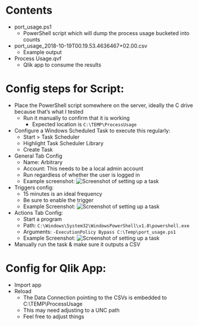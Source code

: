 # Contents

* port_usage.ps1
  * PowerShell script which will dump the process usage bucketed into counts
* port_usage_2018-10-19T00.19.53.4636467+02.00.csv
  * Example output
* Process Usage.qvf
  * Qlik app to consume the results

# Config steps for Script:

* Place the PowerShell script somewhere on the server, ideally the C drive because that’s what I tested
  * Run it manually to confirm that it is working
    * Expected location is `C:\TEMP\ProcessUsage`
* Configure a Windows Scheduled Task to execute this regularly:
  * Start > Task Scheduler
  * Highlight Task Scheduler Library
  * Create Task
* General Tab Config
  * Name: Arbitrary
  * Account: This needs to be a local admin account
  * Run regardless of whether the user is logged in
  * Example screenshot:
![Screenshot of setting up a task](https://i.imgur.com/FJmPMgx.png)
* Triggers config:
  * 15 minutes is an ideal frequency
  * Be sure to enable the trigger
  * Example Screenshot:
![Screenshot of setting up a task](https://i.imgur.com/UE4Aekz.png)
* Actions Tab Config:
  * Start a program
  * Path: `C:\Windows\System32\WindowsPowerShell\v1.0\powershell.exe`
  * Arguments: `-ExecutionPolicy Bypass C:\Temp\port_usage.ps1`
  * Example Screenshot:
![Screenshot of setting up a task](https://i.imgur.com/Xm2soVK.png)
* Manually run the task & make sure it outputs a CSV

# Config for Qlik App:
* Import app
* Reload
  * The Data Connection pointing to the CSVs is embedded to C:\TEMP\ProcessUsage
  * This may need adjusting to a UNC path
  * Feel free to adjust things 
